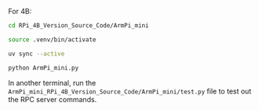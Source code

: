 For 4B:
```bash
cd RPi_4B_Version_Source_Code/ArmPi_mini

source .venv/bin/activate

uv sync --active

python ArmPi_mini.py

```

In another terminal, run the `ArmPi_mini_RPi_4B_Version_Source_Code/ArmPi_mini/test.py` file to test out the RPC server commands.